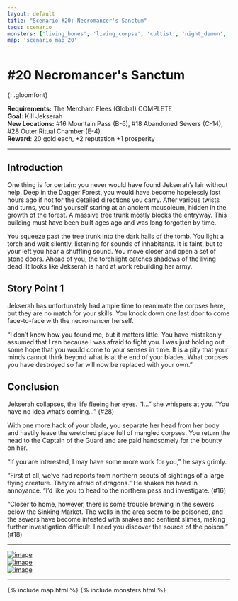 ```yaml
---
layout: default
title: "Scenario #20: Necromancer's Sanctum"
tags: scenario
monsters: ['living_bones', 'living_corpse', 'cultist', 'night_demon', 'jekserah']
map: 'scenario_map_20'
---
```


# #20 Necromancer's Sanctum
{: .gloomfont}

__Requirements:__ The Merchant Flees (Global) COMPLETE <br>
__Goal:__ Kill Jekserah <br>
__New Locations:__ #16 Mountain Pass <span class="map_loc">(B-6)</span>, #18 Abandoned Sewers <span class="map_loc">(C-14)</span>, #28 Outer Ritual Chamber <span class="map_loc">(E-4)</span> <br>
__Reward__: 20 gold each, +2 reputation +1 prosperity <br>

***

## Introduction

One thing is for certain: you never would have found Jekserah’s lair without help. Deep
in the Dagger Forest, you would have become hopelessly lost hours ago if not for the
detailed directions you carry. After various twists and turns, you find yourself staring
at an ancient mausoleum, hidden in the growth of the forest. A massive tree trunk mostly
blocks the entryway. This building must have been built ages ago and was long forgotten
by time.

You squeeze past the tree trunk into the dark halls of the tomb. You light a torch and
wait silently, listening for sounds of inhabitants. It is faint, but to your left you
hear a shuffling sound. You move closer and open a set of stone doors. Ahead of you,
the torchlight catches shadows of the living dead. It looks like Jekserah is hard at
work rebuilding her army.

## Story Point 1

Jekserah has unfortunately had ample time to reanimate the corpses here, but they are
no match for your skills. You knock down one last door to come face-to-face with the
necromancer herself.

“I don’t know how you found me, but it matters little. You have mistakenly assumed
that I ran because I was afraid to fight you.  I was just holding out some hope that you
would come to your senses in time. It is a pity that your minds cannot think beyond what
is at the end of your blades. What corpses you have destroyed so far will now be replaced
with your own.”

## Conclusion

Jekserah collapses, the life fleeing her eyes. “I...” she whispers at you. “You have no idea
what’s coming...” (#28)

With one more hack of your blade, you separate her head from her body and hastily leave the
wretched place full of mangled corpses. You return the head to the Captain of the Guard and
are paid handsomely for the bounty on her.

“If you are interested, I may have some more work for you,” he says grimly.

“First of all, we’ve had reports from northern scouts of sightings of a large flying creature.
They’re afraid of dragons.” He shakes his head in annoyance. “I’d like you to head to the
northern pass and investigate. (#16)

“Closer to home, however, there is some trouble brewing in the sewers below the Sinking Market.
The wells in the area seem to be poisoned, and the sewers have become infested with snakes and
sentient slimes, making further investigation difficult. I need you discover the source of the
poison.” (#18)

***

<section id="game_shots">
  <div class="card">
    <a href="{{ site.baseurl }}/assets/img/game_pics/scenario_20_01.jpg" data-lightbox="scenario_20">
      <img src="{{ site.baseurl }}/assets/img/game_pics/scenario_20_01_tn.jpg" alt="image" />
    </a>
  </div>
  <div class="card">
    <a href="{{ site.baseurl }}/assets/img/game_pics/scenario_20_02.jpg" data-lightbox="scenario_20">
      <img src="{{ site.baseurl }}/assets/img/game_pics/scenario_20_02_tn.jpg" alt="image" />
    </a>
  </div>
  <div class="card">
    <a href="{{ site.baseurl }}/assets/img/game_pics/scenario_20_03.jpg" data-lightbox="scenario_20">
      <img src="{{ site.baseurl }}/assets/img/game_pics/scenario_20_03_tn.jpg" alt="image" />
    </a>
  </div>
</section>

***

{% include map.html %}
{% include monsters.html %}

